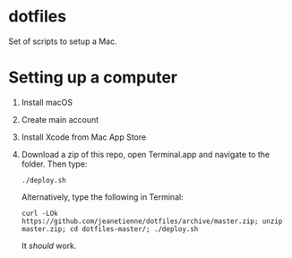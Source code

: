 dotfiles
========

Set of scripts to setup a Mac.

# Setting up a computer

1. Install macOS
2. Create main account
3. Install Xcode from Mac App Store
4. Download a zip of this repo, open Terminal.app and navigate to the folder. Then type:
    ```
    ./deploy.sh
    ```

    Alternatively, type the following in Terminal:

    ```
    curl -LOk https://github.com/jeanetienne/dotfiles/archive/master.zip; unzip master.zip; cd dotfiles-master/; ./deploy.sh
    ```

    It *should* work.
